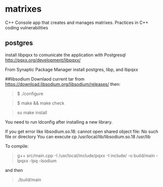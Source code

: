 # matrixes
C++ Console app that creates and manages matrixes. Practices in C++ coding vulnerabilities
## postgres
install libpqxx to comunicate the application with Postgresql http://pqxx.org/development/libpqxx/

From Synaptic Package Manager install postgres, libp, and lbpqxx

##libsodium
Downlaod current tar from https://download.libsodium.org/libsodium/releases/
then:
>$ ./configure

>$ make && make check

>su make install

You need to run ldconfig after installing a new library.

If you get error like libsodium.so.18: cannot open shared object file: No such file or directory
You can execute cp /usr/local/lib/libsodium.so.18 /usr/lib

To compile: 
>g++ src/main.cpp -I /usr/local/include/pqxx -I include/ -o build/main -lpqxx -lpq -lsodium

and then 

>./build/main
